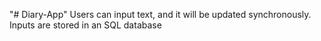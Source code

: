 "# Diary-App" 
Users can input text, and it will be updated synchronously.
Inputs are stored in an SQL database
